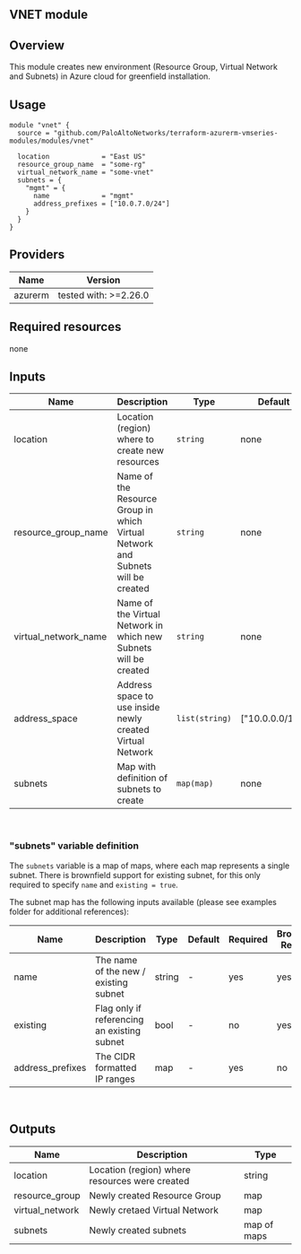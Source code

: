 ## VNET module

## Overview
This module creates new environment (Resource Group, Virtual Network and Subnets) in Azure cloud for greenfield installation.

## Usage
```hcl
module "vnet" {
  source = "github.com/PaloAltoNetworks/terraform-azurerm-vmseries-modules/modules/vnet"

  location             = "East US"
  resource_group_name  = "some-rg"
  virtual_network_name = "some-vnet"
  subnets = {
    "mgmt" = {
      name             = "mgmt"
      address_prefixes = ["10.0.7.0/24"]
    }
  }
}
```

## Providers
| Name | Version |
|------|---------|
| azurerm | tested with: >=2.26.0 |

## Required resources
none

## Inputs
| Name | Description | Type | Default | Required |
|------|-------------|------|---------|----------|
| location | Location (region) where to create new resources | `string` | none | yes |
| resource_group_name | Name of the Resource Group in which Virtual Network and Subnets will be created | `string` | none | yes |
| virtual_network_name | Name of the Virtual Network in which new Subnets will be created | `string` | none | yes |
| address_space | Address space to use inside newly created Virtual Network | `list(string)` | ["10.0.0.0/16"] | no |
| subnets | Map with definition of subnets to create | `map(map)` | none | yes |

<br>

### "subnets" variable definition
The `subnets` variable is a map of maps, where each map represents a single subnet.
There is brownfield support for existing subnet, for this only required to specify `name` and `existing = true`.

The subnet map has the following inputs available (please see examples folder for additional references):

| Name | Description | Type | Default | Required | Brownfield Required
|------|-------------|------|-------|-------|-------|
| name | The name of the new / existing subnet | string | - | yes | yes |
| existing | Flag only if referencing an existing subnet  | bool | - | no | yes |
| address_prefixes | The CIDR formatted IP ranges | map | - | yes | no |

<br>

## Outputs
| Name | Description | Type |
|------|-------------|------|
| location | Location (region) where resources were created | string |
| resource_group | Newly created Resource Group | map |
| virtual_network | Newly cretaed Virtual Network | map |
| subnets | Newly created subnets | map of maps |
